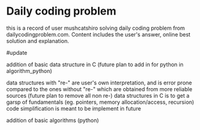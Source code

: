 # Daily coding problem

this is a record of user mushcatshiro solving daily coding problem from dailycodingproblem.com. Content includes the user's answer, online best solution and explanation.

#update

addition of basic data structure in C (future plan to add in for python in algorithm_python)

data structures with "re-" are user's own interpretation, and is error prone compared to the ones without "re-" which are obtained from more reliable sources (future plan to remove all non re-)
data structures in C is to get a garsp of fundamentals (eg. pointers, memory allocation/access, recursion)
code simplification is meant to be implement in future

addition of basic algorithms (python)

	
